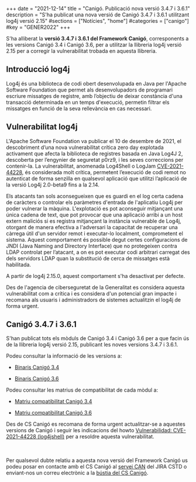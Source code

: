 +++
date        = "2021-12-14"
title       = "Canigó. Publicació nova versió 3.4.7 i 3.6.1"
description = "S'ha publicat una nova versió de Canigó 3.4.7 i 3.6.1 utilitzant log4j versió 2.15"
#sections    = ["Notícies", "home"]
#categories  = ["canigo"]
#key         = "GENER2022"
+++

S'ha alliberat la **versió 3.4.7 i 3.6.1 del Framework Canigó**, corresponents a les versions Canigó 3.4 i Canigó 3.6, per a utilitzar la llibreria log4j versió 2.15 per a corregir la vulnerabilitat trobada en aquesta llibreria.




## Introducció log4j

Log4j és una biblioteca de codi obert desenvolupada en Java per l'Apache Software Foundation que permet als desenvolupadors de programari escriure missatges de registre, amb l’objectiu de deixar
constància d'una transacció determinada en un temps d'execució, permetin filtrar els missatges en funció de la seva rellevància en cas necessari.


## Vulnerabilitat log4j

L'Apache Software Foundation va publicar el 10 de desembre de 2021, el descobriment d’una nova vulnerabilitat crítica zero day explotada activament que afecta la biblioteca de registres basada en Java Log4J 2, descoberta per l’engynier de seguretat p0rz9, i les seves correccions per contenir-la. La vulnerabilitat, anomenada Log4Shell o LogJam [CVE-2021-44228]((https://cve.mitre.org/cgi-bin/cvename.cgi?name=CVE-2021-44228)), és considerada molt crítica, permetent l’execució de codi remot no autenticat de forma senzilla en qualsevol aplicació que utilitzi l’aplicació de la versió Log4j 2.0-beta9 fins a la 2.14.

Els atacants tan sols aconsegueixen que es guardi en el log certa cadena de caràcters o controlar els paràmetres d'entrada de l'aplicatiu Log4j per poder vulnerar la màquina. L'explotació es pot aconseguir mitjançant una única cadena de text, que pot provocar que una aplicació arribi a un host extern maliciós si es registra mitjançant la instància vulnerable de Log4j, otorgant de
manera efectiva a l'adversari la capacitat de recuperar una càrrega útil d'un servidor remot i executar-lo localment, comprometent el sistema. Aquest comportament és possible degut certes configuracions de JNDI (Java Naming and Directory Interface) que no protegeixen contra LDAP controlat per l’atacant, a on es pot executar codi arbitrari carregat des dels servidors LDAP quan la substitució de cerca de missatges està habilitada.

A partir de log4j 2.15.0, aquest comportament s'ha desactivat per defecte.

Des de l'agencia de ciberseguretat de la Generalitat es considera aquesta vulnerabilitat com a crítica i es considera d'un potencial gran impacte i recomana als usuaris i administradors de sistemes actualitzin el log4j de forma urgent.

## Canigó 3.4.7 i 3.6.1

S'han publicat tots els mòduls de Canigó 3.4 i Canigó 3.6 per a que facin ús de la llibreria log4j versió 2.15, publicant les noves versions 3.4.7 i 3.6.1.

Podeu consultar la informació de les versions a:

- [Binaris Canigó 3.4](/canigo/download/canigo-34/)

- [Binaris Canigó 3.6](/canigo/download/canigo-36/)

Podeu consultar les matrius de compatibilitat de cada mòdul a:

- [Matriu compatibilitat Canigó 3.4](/canigo-download-related/matrius-compatibilitats/canigo-34/)

- [Matriu compatibilitat Canigó 3.6](/canigo-download-related/matrius-compatibilitats/canigo-36/)

Des de CS Canigó es recomana de forma urgent actualitzar-se a aquestes versions de Canigó i seguir les indicacions del howto [Vulnerabilidad: CVE-2021-44228 (log4jshell)](/drafts/2021-12-13-Howto-canigo-log4jshell/) per a resoldre aquesta vulnerabilitat.

<br/><br/>
Per qualsevol dubte relatiu a aquesta nova versió del Framework Canigó us podeu posar en contacte amb el CS Canigó al [servei CAN](https://cstd.ctti.gencat.cat/jiracstd/projects/CAN) del JIRA CSTD o enviant-nos un correu electrònic a la [bústia del CS Canigó](mailto:oficina-tecnica.canigo.ctti@gencat.cat).
